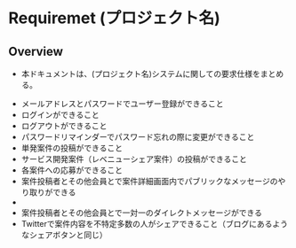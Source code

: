# Requiremet (プロジェクト名)

## Overview
- 本ドキュメントは、(プロジェクト名)システムに関しての要求仕様をまとめる。

* メールアドレスとパスワードでユーザー登録ができること
* ログインができること
* ログアウトができること
* パスワードリマインダーでパスワード忘れの際に変更ができること
* 単発案件の投稿ができること
* サービス開発案件（レベニューシェア案件）の投稿ができること
* 各案件への応募ができること
* 案件投稿者とその他会員とで案件詳細画面内でパブリックなメッセージのやり取りができる
*
* 案件投稿者とその他会員とで一対一のダイレクトメッセージができる
* Twitterで案件内容を不特定多数の人がシェアできること（ブログにあるようなシェアボタンと同じ）